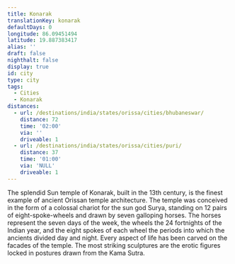 ```yaml
---
title: Konarak
translationKey: konarak
defaultDays: 0
longitude: 86.09451494
latitude: 19.887383417
alias: ''
draft: false
nighthalt: false
display: true
id: city
type: city
tags:
  - Cities
  - Konarak
distances:
  - url: /destinations/india/states/orissa/cities/bhubaneswar/
    distance: 72
    time: '02:00'
    via: ''
    driveable: 1
  - url: /destinations/india/states/orissa/cities/puri/
    distance: 37
    time: '01:00'
    via: 'NULL'
    driveable: 1
---
```















The splendid Sun temple of Konarak, built in the 13th century, is the finest example of ancient Orissan  temple architecture. The temple was conceived in the form of a colossal chariot for the sun god Surya, standing on 12 pairs of eight-spoke-wheels and drawn by seven galloping horses. The horses represent the seven days of the week, the wheels the 24 fortnights of the Indian year, and the eight spokes of each wheel the periods into which the ancients divided day and night. Every aspect of life has been carved on the facades of the temple. The most striking sculptures are the erotic figures locked in postures drawn from the Kama Sutra.